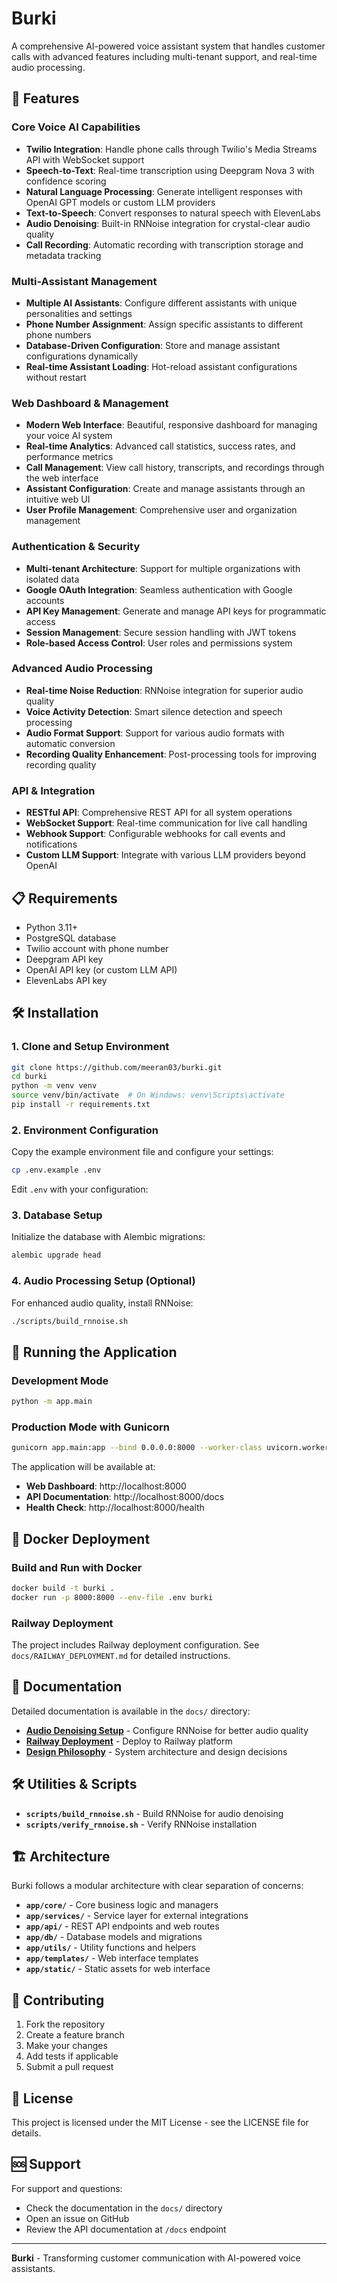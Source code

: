 # Burki

A comprehensive AI-powered voice assistant system that handles customer calls with advanced features including multi-tenant support, and real-time audio processing.

## 🚀 Features

### Core Voice AI Capabilities
- **Twilio Integration**: Handle phone calls through Twilio's Media Streams API with WebSocket support
- **Speech-to-Text**: Real-time transcription using Deepgram Nova 3 with confidence scoring
- **Natural Language Processing**: Generate intelligent responses with OpenAI GPT models or custom LLM providers
- **Text-to-Speech**: Convert responses to natural speech with ElevenLabs
- **Audio Denoising**: Built-in RNNoise integration for crystal-clear audio quality
- **Call Recording**: Automatic recording with transcription storage and metadata tracking

### Multi-Assistant Management
- **Multiple AI Assistants**: Configure different assistants with unique personalities and settings
- **Phone Number Assignment**: Assign specific assistants to different phone numbers
- **Database-Driven Configuration**: Store and manage assistant configurations dynamically
- **Real-time Assistant Loading**: Hot-reload assistant configurations without restart

### Web Dashboard & Management
- **Modern Web Interface**: Beautiful, responsive dashboard for managing your voice AI system
- **Real-time Analytics**: Advanced call statistics, success rates, and performance metrics
- **Call Management**: View call history, transcripts, and recordings through the web interface
- **Assistant Configuration**: Create and manage assistants through an intuitive web UI
- **User Profile Management**: Comprehensive user and organization management

### Authentication & Security
- **Multi-tenant Architecture**: Support for multiple organizations with isolated data
- **Google OAuth Integration**: Seamless authentication with Google accounts
- **API Key Management**: Generate and manage API keys for programmatic access
- **Session Management**: Secure session handling with JWT tokens
- **Role-based Access Control**: User roles and permissions system

### Advanced Audio Processing
- **Real-time Noise Reduction**: RNNoise integration for superior audio quality
- **Voice Activity Detection**: Smart silence detection and speech processing
- **Audio Format Support**: Support for various audio formats with automatic conversion
- **Recording Quality Enhancement**: Post-processing tools for improving recording quality

### API & Integration
- **RESTful API**: Comprehensive REST API for all system operations
- **WebSocket Support**: Real-time communication for live call handling
- **Webhook Support**: Configurable webhooks for call events and notifications
- **Custom LLM Support**: Integrate with various LLM providers beyond OpenAI

## 📋 Requirements

- Python 3.11+
- PostgreSQL database
- Twilio account with phone number
- Deepgram API key
- OpenAI API key (or custom LLM API)
- ElevenLabs API key

## 🛠 Installation

### 1. Clone and Setup Environment

```bash
git clone https://github.com/meeran03/burki.git
cd burki
python -m venv venv
source venv/bin/activate  # On Windows: venv\Scripts\activate
pip install -r requirements.txt
```

### 2. Environment Configuration

Copy the example environment file and configure your settings:

```bash
cp .env.example .env
```

Edit `.env` with your configuration:

### 3. Database Setup

Initialize the database with Alembic migrations:

```bash
alembic upgrade head
```

### 4. Audio Processing Setup (Optional)

For enhanced audio quality, install RNNoise:

```bash
./scripts/build_rnnoise.sh
```

## 🚀 Running the Application

### Development Mode

```bash
python -m app.main
```

### Production Mode with Gunicorn

```bash
gunicorn app.main:app --bind 0.0.0.0:8000 --worker-class uvicorn.workers.UvicornWorker --workers 2
```

The application will be available at:
- **Web Dashboard**: http://localhost:8000
- **API Documentation**: http://localhost:8000/docs
- **Health Check**: http://localhost:8000/health

## 🐳 Docker Deployment

### Build and Run with Docker

```bash
docker build -t burki .
docker run -p 8000:8000 --env-file .env burki
```

### Railway Deployment

The project includes Railway deployment configuration. See `docs/RAILWAY_DEPLOYMENT.md` for detailed instructions.

## 📖 Documentation

Detailed documentation is available in the `docs/` directory:

- **[Audio Denoising Setup](docs/AUDIO_DENOISING.md)** - Configure RNNoise for better audio quality
- **[Railway Deployment](docs/RAILWAY_DEPLOYMENT.md)** - Deploy to Railway platform
- **[Design Philosophy](docs/DESIGN_PHILOSOPHY.md)** - System architecture and design decisions

## 🛠 Utilities & Scripts

- **`scripts/build_rnnoise.sh`** - Build RNNoise for audio denoising
- **`scripts/verify_rnnoise.sh`** - Verify RNNoise installation

## 🏗 Architecture

Burki follows a modular architecture with clear separation of concerns:

- **`app/core/`** - Core business logic and managers
- **`app/services/`** - Service layer for external integrations
- **`app/api/`** - REST API endpoints and web routes
- **`app/db/`** - Database models and migrations
- **`app/utils/`** - Utility functions and helpers
- **`app/templates/`** - Web interface templates
- **`app/static/`** - Static assets for web interface

## 🤝 Contributing

1. Fork the repository
2. Create a feature branch
3. Make your changes
4. Add tests if applicable
5. Submit a pull request

## 📄 License

This project is licensed under the MIT License - see the LICENSE file for details.

## 🆘 Support

For support and questions:
- Check the documentation in the `docs/` directory
- Open an issue on GitHub
- Review the API documentation at `/docs` endpoint

---

**Burki** - Transforming customer communication with AI-powered voice assistants.